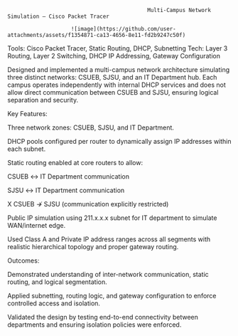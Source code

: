                                                 Multi-Campus Network Simulation – Cisco Packet Tracer

                        ![image](https://github.com/user-attachments/assets/f1354871-ca13-4656-8e11-fd2b9247c50f)

Tools: Cisco Packet Tracer, Static Routing, DHCP, Subnetting
Tech: Layer 3 Routing, Layer 2 Switching, DHCP IP Addressing, Gateway Configuration

Designed and implemented a multi-campus network architecture simulating three distinct networks: CSUEB, SJSU, and an IT Department hub. Each campus operates independently with internal DHCP services and does not allow direct communication between CSUEB and SJSU, ensuring logical separation and security.

Key Features:

  Three network zones: CSUEB, SJSU, and IT Department.

  DHCP pools configured per router to dynamically assign IP addresses within each subnet.

  Static routing enabled at core routers to allow:

  CSUEB ↔ IT Department communication

  SJSU ↔ IT Department communication

  X CSUEB ↛ SJSU (communication explicitly restricted)

  Public IP simulation using 211.x.x.x subnet for IT department to simulate WAN/internet edge.

  Used Class A and Private IP address ranges across all segments with realistic hierarchical topology and proper gateway routing.

Outcomes:

  Demonstrated understanding of inter-network communication, static routing, and logical segmentation.

  Applied subnetting, routing logic, and gateway configuration to enforce controlled access and isolation.

  Validated the design by testing end-to-end connectivity between departments and ensuring isolation policies were enforced.



